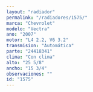 ```yaml
---
layout: "radiador"
permalink: "/radiadores/1575/"
marca: "Chevrolet"
modelo: "Vectra"
ano: "2007"
motor: "L4 2.2, V6 3.2"
transmision: "Automática"
parte: "24418341"
clima: "Con clima"
alto: "25 5/8"
ancho: "15 3/4"
observaciones: ""
id: "1575"
---
```


